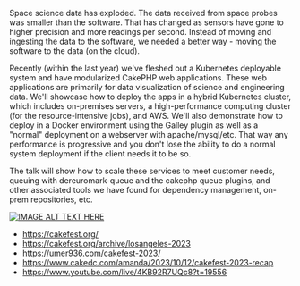 Space science data has exploded. The data received from space probes was smaller than the software. That has changed as sensors have gone to higher precision and more readings per second. Instead of moving and ingesting the data to the software, we needed a better way - moving the software to the data (on the cloud).

Recently (within the last year) we've fleshed out a Kubernetes deployable system and have modularized CakePHP web applications. These web applications are primarily for data visualization of science and engineering data. We'll showcase how to deploy the apps in a hybrid Kubernetes cluster, which includes on-premises servers, a high-performance computing cluster (for the resource-intensive jobs), and AWS. We'll also demonstrate how to deploy in a Docker environment using the Galley plugin as well as a "normal" deployment on a webserver with apache/mysql/etc. That way any performance is progressive and you don't lose the ability to do a normal system deployment if the client needs it to be so.

The talk will show how to scale these services to meet customer needs, queuing with dereuromark-queue and the cakephp queue plugins, and other associated tools we have found for dependency management, on-prem repositories, etc. 

[![IMAGE ALT TEXT HERE](https://img.youtube.com/vi/YOUTUBE_VIDEO_ID_HERE/0.jpg)](https://www.youtube.com/live/4KB92R7UQc8?t=19556)


- https://cakefest.org/
- https://cakefest.org/archive/losangeles-2023
- https://umer936.com/cakefest-2023/
- https://www.cakedc.com/amanda/2023/10/12/cakefest-2023-recap
- https://www.youtube.com/live/4KB92R7UQc8?t=19556
